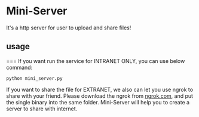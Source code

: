 # Mini-Server
It's a http server for user to upload and share files!

## usage
===
If you want run the service for INTRANET ONLY, you can use below command:

```
python mini_server.py
```

If you want to share the file for EXTRANET, we also can let you use ngrok to share with your friend.
Please download the ngrok from [ngrok.com](https://ngrok.com), and put the single binary into the same folder.
Mini-Server will help you to create a server to share with internet.